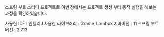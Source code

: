 스프링 부트 스터디 프로젝트로 이번 장에서는
프로젝트 생성 부터 동작 실행을 해보는 과정을 확인하였습니다.

사용한 IDE : 인텔리J
사용한 라이브러리 : Gradle, Lombok
자바버전 : 11
스프링 부트 버전 : 2.7.13
